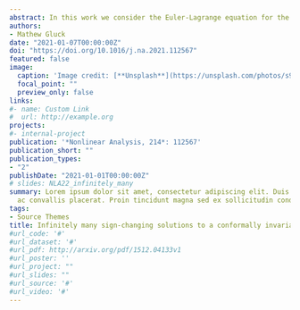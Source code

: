 ```yaml
---
abstract: In this work we consider the Euler-Lagrange equation for the the critical points of a functional related to the conformal exponent case of the classical Hardy-Littlewood-Sobolev inequality. By lifting the problem to the sphere and leveraging the symmetries of the lifted problem, the existence of an unbounded sequence of sign-changing solutions is established. As a consequence, the existence of an unbounded sequence of sign-changing solutions to a nonlinear system of equations involving the fractional Laplacian is obtained. 
authors:
- Mathew Gluck
date: "2021-01-07T00:00:00Z"
doi: "https://doi.org/10.1016/j.na.2021.112567"
featured: false
image:
  caption: 'Image credit: [**Unsplash**](https://unsplash.com/photos/s9CC2SKySJM)'
  focal_point: ""
  preview_only: false
links:
#- name: Custom Link
#  url: http://example.org
projects:
#- internal-project
publication: '*Nonlinear Analysis, 214*: 112567'
publication_short: ""
publication_types:
- "2"
publishDate: "2021-01-01T00:00:00Z"
# slides: NLA22_infinitely_many
summary: Lorem ipsum dolor sit amet, consectetur adipiscing elit. Duis posuere tellus
  ac convallis placerat. Proin tincidunt magna sed ex sollicitudin condimentum.
tags:
- Source Themes
title: Infinitely many sign-changing solutions to a conformally invariant integral equation on ${\mathbb R^n}$
#url_code: '#'
#url_dataset: '#'
#url_pdf: http://arxiv.org/pdf/1512.04133v1
#url_poster: ''
#url_project: ""
#url_slides: ""
#url_source: '#'
#url_video: '#'
---
```


